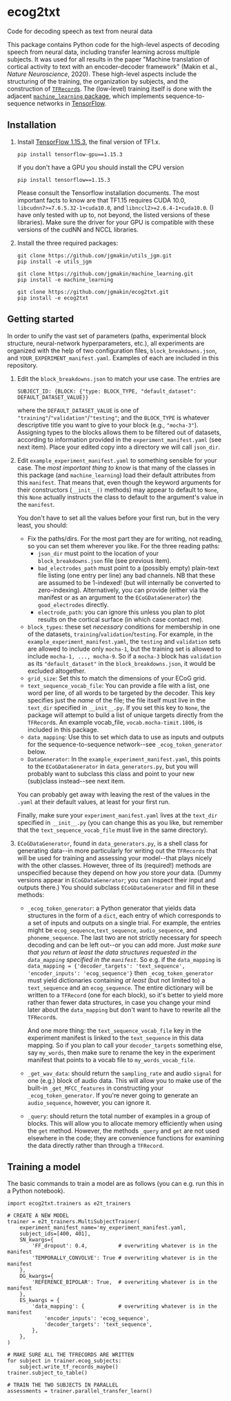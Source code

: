 # ecog2txt
Code for decoding speech as text from neural data

This package contains Python code for the high-level aspects of decoding speech from neural data, including transfer learning across multiple subjects.  It was used for all results in the paper "Machine translation of cortical activity to text with an encoder-decoder framework" (Makin et al., _Nature Neuroscience_, 2020).  These high-level aspects include the structuring of the training, the organization by subjects, and the construction of [`TFRecord`s](https://www.tensorflow.org/tutorials/load_data/tfrecord).  The (low-level) training itself is done with the adjacent [`machine_learning` package](https://github.com/jgmakin/machine_learning), which implements sequence-to-sequence networks in [TensorFlow](https://www.tensorflow.org).

## Installation
1.  Install [TensorFlow 1.15.3](https://www.tensorflow.org), the final version of TF1.x.
    ```
    pip install tensorflow-gpu==1.15.3
    ```
    If you don't have a GPU you should install the CPU version
    ```
    pip install tensorflow==1.15.3
    ```
    Please consult the Tensorflow installation documents.  The most important facts to know are that TF1.15 requires CUDA 10.0, `libcudnn7>=7.6.5.32-1+cuda10.0`, and `libnccl2>=2.6.4-1+cuda10.0`.  (I have only tested with up to, not beyond, the listed versions of these libraries).  Make sure the driver for your GPU is compatible with these versions of the cudNN and NCCL libraries.

2.  Install the three required packages:
    ```
    git clone https://github.com/jgmakin/utils_jgm.git
    pip install -e utils_jgm

    git clone https://github.com/jgmakin/machine_learning.git
    pip install -e machine_learning

    git clone https://github.com/jgmakin/ecog2txt.git
    pip install -e ecog2txt

    ```

## Getting started
In order to unify the vast set of parameters (paths, experimental block structure, neural-network hyperparameters, etc.), all experiments are organized with the help of two configuration files, `block_breakdowns.json`, and `YOUR_EXPERIMENT_manifest.yaml`.  Examples of each are included in this repository.

1.  Edit the `block_breakdowns.json` to match your use case.  The entries are

    ```SUBJECT_ID: {BLOCK: {"type: BLOCK_TYPE, "default_dataset": DEFAULT_DATASET_VALUE}}```
    
    where the `DEFAULT_DATASET_VALUE` is one of `"training"`/`"validation"`/`"testing"`; and the `BLOCK_TYPE` is whatever descriptive title you want to give to your block (e.g., `"mocha-3"`).  Assigning types to the blocks allows them to be filtered out of datasets, according to information provided in the `experiment_manifest.yaml` (see next item).
    Place your edited copy into a directory we will call `json_dir`.

2.  Edit `example_experiment_manifest.yaml` to something sensible for your case.  The *most important thing to know* is that many of the classes in this package (and `machine_learning`) load their default attributes from this `manifest`.  That means that, even though the keyword arguments for their constructors (`__init__()` methods) may appear to default to `None`, this `None` actually instructs the class to default to the argument's value in the `manifest`.

    You don't have to set all the values before your first run, but in the very least, you should:
    * Fix the paths/dirs.  For the most part they are for writing, not reading, so you can set them wherever you like.  For the three reading paths:
      * `json_dir` must point to the location of your `block_breakdowns.json` file (see previous item).
      * `bad_electrodes_path` must point to a (possibly empty) plain-text file listing (one entry per line) any bad channels.  NB that these are assumed to be 1-indexed! (but will internally be converted to zero-indexing).  Alternatively, you can provide (either via the manifest or as an argument to the `ECoGDataGenerator`) the `good_electrodes` directly.
      * `electrode_path`: you can ignore this unless you plan to plot results on the cortical surface (in which case contact me).
    * `block_types`: these set *necessary* conditions for membership in one of the datasets, `training`/`validation`/`testing`.  For example, in the `example_experiment_manifest.yaml`, the `testing` and `validation` sets are allowed to include only `mocha-1`, but the training set is allowed to include `mocha-1, ..., mocha-9`.  So if a `mocha-3` block has `validation` as its `"default_dataset"` in the `block_breakdowns.json`, it would be excluded altogether.
    * `grid_size`: Set this to match the dimensions of your ECoG grid.
    * `text_sequence_vocab_file`: You can provide a file with a list, one word per line, of all words to be targeted by the decoder.  This key specifies just the *name* of the file; the file itself must live in the `text_dir` specified in `__init__.py`.  If you set this key to `None`, the package will attempt to build a list of unique targets directly from the `TFRecord`s.  An example vocab_file, `vocab.mocha-timit.1806`, is included in this package.
    * `data_mapping`: Use this to set which data to use as inputs and outputs for the sequence-to-sequence network--see `_ecog_token_generator` below.  
    * `DataGenerator`: In the `example_experiment_manifest.yaml`, this points to the `ECoGDataGenerator` in `data_generators.py`, but you will probably want to subclass this class and point to your new (sub)class instead--see next item.

    You can probably get away with leaving the rest of the values in the `.yaml` at their default values, at least for your first run.
    
    Finally, make sure your `experiment_manifest.yaml` lives at the `text_dir` specified in `__init__.py` (you can change this as you like, but remember that the `text_sequence_vocab_file` must live in the same directory).

3. `ECoGDataGenerator`, found in `data_generators.py`, is a shell class for generating data--in more particularly for writing out the `TFRecords` that will be used for training and assessing your model--that plays nicely with the other classes.  However, three of its (required!) methods are unspecified because they depend on how *you* store *your* data.  (Dummy versions appear in `ECoGDataGenerator`; you can inspect their input and outputs there.)  You should subclass `ECoGDataGenerator` and fill in these methods:
    * `_ecog_token_generator`: a Python generator that yields data structures in the form of a `dict`, each entry of which corresponds to a set of inputs and outputs on a single trial.  For example, the entries might be `ecog_sequence`,`text_sequence`, `audio_sequence`, and `phoneme_sequence`.  The last two are not strictly necessary for speech decoding and can be left out--or you can add more.  Just *make sure that you return at least the data structures requested in the `data_mapping` specified in the `manifest`*.  So e.g. if the `data_mapping` is
    ```data_mapping = {'decoder_targets': 'text_sequence', 'encoder_inputs': 'ecog_sequence'}```
    then `_ecog_token_generator` must yield dictionaries containing *at least* (but not limited to) a `text_sequence` and an `ecog_sequence`.  The entire dictionary will be written to a `TFRecord` (one for each block), so it's better to yield more rather than fewer data structures, in case you change your mind later about the `data_mapping` but don't want to have to rewrite all the `TFRecord`s.
    
       And one more thing: the `text_sequence_vocab_file` key in the experiment manifest is linked to the `text_sequence` in this data mapping.  So if you plan to call your `decoder_targets` something else, say `my_words`, then make sure to rename the key in the experiment manifest that points to a vocab file to `my_words_vocab_file`.
    * `_get_wav_data`: should return the `sampling_rate` and audio `signal` for one (e.g.) block of audio data.  This will allow you to make use of the built-in `_get_MFCC_features` in constructing your `_ecog_token_generator`.  If you're never going to generate an `audio_sequence`, however, you can ignore it.
    * `_query`: should return the total number of examples in a group of blocks.  This will allow you to allocate memory efficiently when using the `get` method.  However, the methods `_query` and `get` are not used elsewhere in the code; they are convenience functions for examining the data directly rather than through a `TFRecord`.
    

## Training a model
The basic commands to train a model are as follows (you can e.g. run this in a Python notebook).

```
import ecog2txt.trainers as e2t_trainers

# CREATE A NEW MODEL
trainer = e2t_trainers.MultiSubjectTrainer(
    experiment_manifest_name='my_experiment_manifest.yaml,
    subject_ids=[400, 401],
    SN_kwargs={
        'FF_dropout': 0.4,          # overwriting whatever is in the manifest
        'TEMPORALLY_CONVOLVE': True # overwriting whatever is in the manifest
    },
    DG_kwargs={
        'REFERENCE_BIPOLAR': True,  # overwriting whatever is in the manifest
    },
    ES_kwargs = {
        'data_mapping': {           # overwriting whatever is in the manifest
            'encoder_inputs': 'ecog_sequence',
            'decoder_targets': 'text_sequence',
        },
    },
)

# MAKE SURE ALL THE TFRECORDS ARE WRITTEN
for subject in trainer.ecog_subjects:
    subject.write_tf_records_maybe()
trainer.subject_to_table()

# TRAIN THE TWO SUBJECTS IN PARALLEL
assessments = trainer.parallel_transfer_learn()
```
